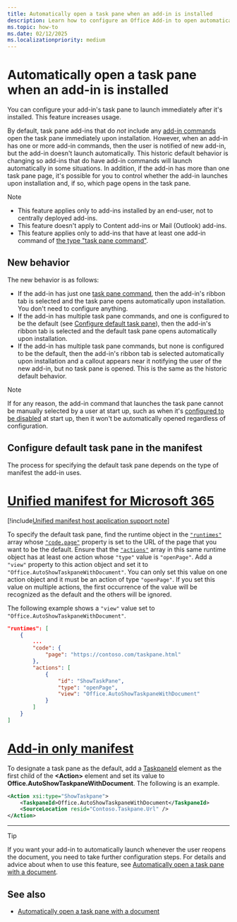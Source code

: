 ```yaml
---
title: Automatically open a task pane when an add-in is installed
description: Learn how to configure an Office Add-in to open automatically when it's installed.
ms.topic: how-to
ms.date: 02/12/2025
ms.localizationpriority: medium
---
```



# Automatically open a task pane when an add-in is installed

You can configure your add-in's task pane to launch immediately after it's installed. This feature increases usage. 

By default, task pane add-ins that do *not* include any [add-in commands](../design/add-in-commands.md) open the task pane immediately upon installation. However, when an add-in has one or more add-in commands, then the user is notified of new add-in, but the add-in doesn't launch automatically. This historic default behavior is changing so add-ins that do have add-in commands will launch automatically in some situations. In addition, if the add-in has more than one task pane page, it's possible for you to control whether the add-in launches upon installation and, if so, which page opens in the task pane.

> [!NOTE]
> 
> - This feature applies only to add-ins installed by an end-user, not to centrally deployed add-ins.
> - This feature doesn't apply to Content add-ins or Mail (Outlook) add-ins.
> - This feature applies only to add-ins that have at least one add-in command of [the type "task pane command"](../design/add-in-commands.md#types-of-add-in-commands).

## New behavior

The new behavior is as follows:

- If the add-in has just one [task pane command](../design/add-in-commands.md#types-of-add-in-commands), then the add-in's ribbon tab is selected and the task pane opens automatically upon installation. You don't need to configure anything.
- If the add-in has multiple task pane commands, and one is configured to be the default (see [Configure default task pane](#configure-default-task-pane-in-the-manifest)), then the add-in's ribbon tab is selected and the default task pane opens automatically upon installation.
- If the add-in has multiple task pane commands, but none is configured to be the default, then the add-in's ribbon tab is selected automatically upon installation and a callout appears near it notifying the user of the new add-in, but no task pane is opened. This is the same as the historic default behavior.

> [!NOTE]
> If for any reason, the add-in command that launches the task pane cannot be manually selected by a user at start up, such as when it's [configured to be disabled](../design/disable-add-in-commands.md) at start up, then it won't be automatically opened regardless of configuration. 

## Configure default task pane in the manifest

The process for specifying the default task pane depends on the type of manifest the add-in uses.

# [Unified manifest for Microsoft 365](#tab/jsonmanifest)

[!include[Unified manifest host application support note](../includes/unified-manifest-support-note.md)]

To specify the default task pane, find the runtime object in the [`"runtimes"`](/microsoft-365/extensibility/schema/element-extensions#runtimes) array whose [`"code.page"`](/microsoft-365/extensibility/schema/extension-runtime-code#page) property is set to the URL of the page that you want to be the default. Ensure that the [`"actions"`](/microsoft-365/extensibility/schema/extension-runtimes-actions-item) array in this same runtime object has at least one action whose `"type"` value is `"openPage"`. Add a `"view"` property to this action object and set it to `"Office.AutoShowTaskpaneWithDocument"`. You can only set this value on one action object and it must be an action of type `"openPage"`. If you set this value on multiple actions, the first occurrence of the value will be recognized as the default and the others will be ignored.

The following example shows a `"view"` value set to `"Office.AutoShowTaskpaneWithDocument"`.

```json
"runtimes": [
    {
        ...
        "code": {
            "page": "https://contoso.com/taskpane.html"
        },
        "actions": [
            {
                "id": "ShowTaskPane",
                "type": "openPage",
                "view": "Office.AutoShowTaskpaneWithDocument"
            }
        ]
    }
]
```

# [Add-in only manifest](#tab/xmlmanifest)

To designate a task pane as the default, add a [TaskpaneId](/javascript/api/manifest/action#taskpaneid) element as the first child of the **\<Action\>** element and set its value to **Office.AutoShowTaskpaneWithDocument**. The following is an example.

```xml
<Action xsi:type="ShowTaskpane">
    <TaskpaneId>Office.AutoShowTaskpaneWithDocument</TaskpaneId>
    <SourceLocation resid="Contoso.Taskpane.Url" />
</Action>
```

---

> [!TIP]
> If you want your add-in to automatically launch whenever the user reopens the document, you need to take further configuration steps. For details and advice about when to use this feature, see [Automatically open a task pane with a document](automatically-open-a-task-pane-with-a-document.md). 

## See also

- [Automatically open a task pane with a document](automatically-open-a-task-pane-with-a-document.md)
